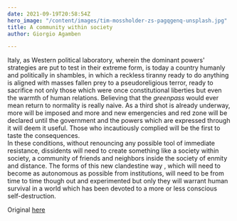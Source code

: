 ```yaml
---
date: 2021-09-19T20:58:54Z
hero_image: "/content/images/tim-mossholder-zs-pagqgenq-unsplash.jpg"
title: A community within society
author: Giorgio Agamben

---
```

Italy, as Western political laboratory, wherein the dominant powers' strategies are put to test in their extreme form, is today a country humanly and politically in shambles, in which a reckless  tiranny ready to do anything is aligned with masses fallen prey to a pseudoreligious terror, ready to sacrifice not only those which were once constitutional liberties but even the warmth of human relations. Believing that the _greenpass_ would ever mean return to normality is really naive. As a third shot is already underway, more will be imposed and more and new emergencies and red zone will be declared until the government and the powers which are expressed through it will deem it useful. Those who incautiously complied will be the first to taste the consequences.  
In these conditions, without renouncing any possible tool of immediate resistance, dissidents will need to create something like a society within society, a community of friends and neighbors inside the society of enmity and distance. The forms of this new clandestine way ,  which will need to become as autonomous as possible from institutions, will need to be from time to time though out and experimented but only they will warrant  human survival in a world which has been devoted to a more or less conscious self-destruction.

Original [here](https://www.quodlibet.it/giorgio-agamben-una-comunit-14-ella-societa "Comunità")